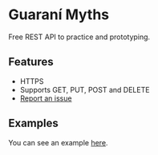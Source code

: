 # Guaraní Myths
Free REST API to practice and prototyping.

## Features
- HTTPS
- Supports GET, PUT, POST and DELETE
- [Report an issue](https://github.com/emrocode/guarani-myths-api/issues)

## Examples
You can see an example [here](https://codepen.io/emrocode/pen/xxzreJW).
